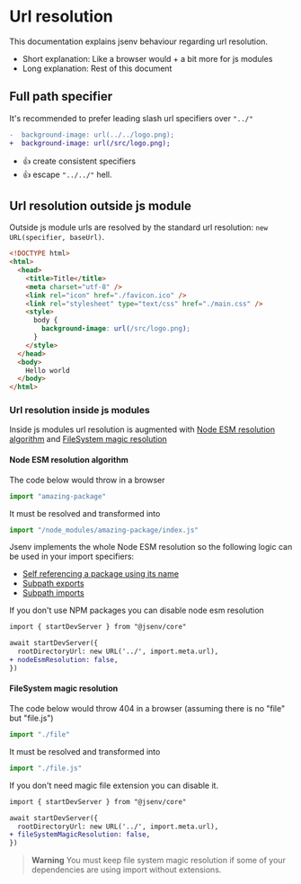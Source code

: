# Url resolution

This documentation explains jsenv behaviour regarding url resolution.

- Short explanation: Like a browser would + a bit more for js modules
- Long explanation: Rest of this document

## Full path specifier

It's recommended to prefer leading slash url specifiers over `"../"`

```diff
-  background-image: url(../../logo.png);
+  background-image: url(/src/logo.png);
```

- :+1: create consistent specifiers
- :+1: escape `"../../"` hell.

## Url resolution outside js module

Outside js module urls are resolved by the standard url resolution: `new URL(specifier, baseUrl)`.

```html
<!DOCTYPE html>
<html>
  <head>
    <title>Title</title>
    <meta charset="utf-8" />
    <link rel="icon" href="./favicon.ico" />
    <link rel="stylesheet" type="text/css" href="./main.css" />
    <style>
      body {
        background-image: url(/src/logo.png);
      }
    </style>
  </head>
  <body>
    Hello world
  </body>
</html>
```

### Url resolution inside js modules

Inside js modules url resolution is augmented with [Node ESM resolution algorithm](#node-esm-resolution-algorithm) and [FileSystem magic resolution](#filesystem-magic-resolution)

#### Node ESM resolution algorithm

The code below would throw in a browser

```js
import "amazing-package"
```

It must be resolved and transformed into

```js
import "/node_modules/amazing-package/index.js"
```

Jsenv implements the whole Node ESM resolution so the following logic can be used in your import specifiers:

- [Self referencing a package using its name](https://nodejs.org/docs/latest-v18.x/api/packages.html#self-referencing-a-package-using-its-name)
- [Subpath exports](https://nodejs.org/docs/latest-v18.x/api/packages.html#subpath-exports)
- [Subpath imports](https://nodejs.org/docs/latest-v18.x/api/packages.html#subpath-imports)

If you don't use NPM packages you can disable node esm resolution

```diff
import { startDevServer } from "@jsenv/core"

await startDevServer({
  rootDirectoryUrl: new URL('../', import.meta.url),
+ nodeEsmResolution: false,
})
```

#### FileSystem magic resolution

The code below would throw 404 in a browser (assuming there is no "file" but "file.js")

```js
import "./file"
```

It must be resolved and transformed into

```js
import "./file.js"
```

If you don't need magic file extension you can disable it.

```diff
import { startDevServer } from "@jsenv/core"

await startDevServer({
  rootDirectoryUrl: new URL('../', import.meta.url),
+ fileSystemMagicResolution: false,
})
```

> **Warning**
> You must keep file system magic resolution if some of your dependencies are using import without extensions.
